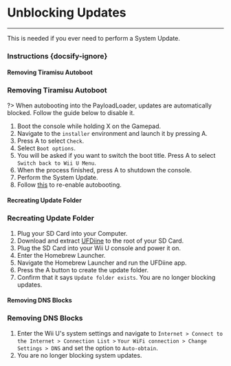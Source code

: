 # Unblocking Updates
---
This is needed if you ever need to perform a System Update.

### Instructions {docsify-ignore}

<!-- tabs:start -->

#### **Removing Tiramisu Autoboot**

### Removing Tiramisu Autoboot

?> When autobooting into the PayloadLoader, updates are automatically blocked. Follow the guide below to disable it.

1. Boot the console while holding X on the Gamepad.
1. Navigate to the `installer` environment and launch it by pressing A.
1. Press A to select `Check`.
1. Select `Boot options`.
1. You will be asked if you want to switch the boot title. Press A to select `Switch back to Wii U Menu`.
1. When the process finished, press A to shutdown the console.
1. Perform the System Update.
1. Follow [this](../docs/user-guide/tiramisu/autoboot) to re-enable autobooting.

#### **Recreating Update Folder**

### Recreating Update Folder

1. Plug your SD Card into your Computer.
1. Download and extract [UFDiine](https://github.com/GaryOderNichts/UFDiine/releases) to the root of your SD Card.
1. Plug the SD Card into your Wii U console and power it on.
1. Enter the Homebrew Launcher.
1. Navigate the Homebrew Launcher and run the UFDiine app.
1. Press the A button to create the update folder.
1. Confirm that it says `Update folder exists`. You are no longer blocking updates.

#### **Removing DNS Blocks**

### Removing DNS Blocks

1. Enter the Wii U's system settings and navigate to `Internet > Connect to the Internet > Connection List >`
`Your WiFi connection > Change Settings > DNS` and set the option to `Auto-obtain`.
1. You are no longer blocking system updates.

<!-- tabs:end -->
